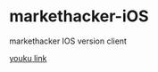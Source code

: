 # markethacker-iOS
markethacker IOS version client

[youku link](http://v.youku.com/v_show/id_XMTM2ODgzOTg2MA==.html?from=s1.8-1-1.2)
